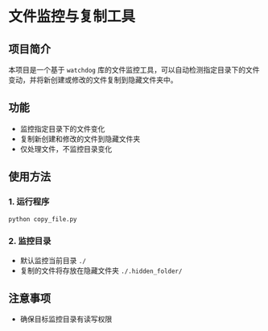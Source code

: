 # 文件监控与复制工具

## 项目简介

本项目是一个基于 `watchdog` 库的文件监控工具，可以自动检测指定目录下的文件变动，并将新创建或修改的文件复制到隐藏文件夹中。

## 功能

- 监控指定目录下的文件变化
- 复制新创建和修改的文件到隐藏文件夹
- 仅处理文件，不监控目录变化

## 使用方法

### 1. 运行程序

```bash
python copy_file.py
```

### 2. 监控目录

- 默认监控当前目录 `./`
- 复制的文件将存放在隐藏文件夹 `./.hidden_folder/`

## 注意事项

- 确保目标监控目录有读写权限
